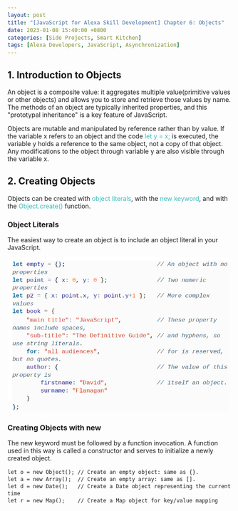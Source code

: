 ```yaml
---
layout: post
title: "[JavaScript for Alexa Skill Development] Chapter 6: Objects"
date: 2023-01-08 15:40:00 +0800
categories: [Side Projects, Smart Kitchen]
tags: [Alexa Developers, JavaScript, Asynchronization]
---
```


## 1. Introduction to Objects
An object is a composite value: it aggregates multiple value(primitive values or other objects) and allows you to store and retrieve those values by name. The methods of an object are typically inherited properties, and this "prototypal inheritance" is a key feature of JavaScript.

Objects are mutable and manipulated by reference rather than by value. If the variable x refers to an object and the code <span style="color:#3ababa">let y = x;</span> is executed, the variable y holds a reference to the same object, not a copy of that object. Any modifications to the object through variable y are also visible through the variable x.


## 2. Creating Objects
Objects can be created with <span style="color:#3ababa">object literals</span>, with the <span style="color:#3ababa">new keyword</span>, and with the <span style="color:#3ababa">Object.create()</span> function.

### Object Literals
The easiest way to create an object is to include an object literal in your JavaScript.

<img src="/assets/img/JavaScript/object_0.PNG" alt="promise example" width="500"/> 

### Creating Objects with new
The new keyword must be followed by a function invocation. A function used in this way is called a constructor and serves to initialize a newly created object.

```
let o = new Object(); // Create an empty object: same as {}.
let a = new Array();  // Create an empty array: same as [].
let d = new Date();   // Create a Date object representing the current time
let r = new Map();    // Create a Map object for key/value mapping
```


